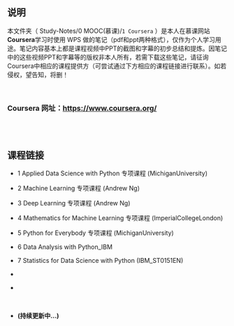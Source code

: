 ## 说明
本文件夹（ Study-Notes/0 MOOC(慕课)/`1 Coursera` ）是本人在慕课网站**Coursera**学习时使用 WPS 做的笔记（pdf和ppt两种格式），仅作为个人学习用途。笔记内容基本上都是课程视频中PPT的截图和字幕的初步总结和提炼。因笔记中的这些视频PPT和字幕等的版权非本人所有，若需下载这些笔记，请征询Coursera中相应的课程提供方（可尝试通过下方相应的课程链接进行联系）。如若侵权，望告知，将删！

<br>

### Coursera 网址：https://www.coursera.org/

<br>
<br>


## 课程链接
* 1 <a href="https://www.coursera.org/specializations/data-science-python" style="text-decoration:none">Applied Data Science with Python 专项课程</a> (MichiganUniversity)

* 2 <a href="https://www.coursera.org/specializations/machine-learning-introduction" style="text-decoration:none">Machine Learning 专项课程</a> (Andrew Ng)

* 3 <a href="https://www.coursera.org/specializations/deep-learning" style="text-decoration:none">Deep Learning 专项课程</a> (Andrew Ng)

* 4 <a href="https://www.coursera.org/specializations/mathematics-machine-learning" style="text-decoration:none">Mathematics for Machine Learning 专项课程 </a>(ImperialCollegeLondon)

* 5 <a href="https://www.coursera.org/specializations/python" style="text-decoration:none">Python for Everybody 专项课程</a> (MichiganUniversity)

* 6 <a href="https://www.coursera.org/learn/data-analysis-with-python" style="text-decoration:none">Data Analysis with Python</a>_IBM

* 7 <a href="https://www.coursera.org/learn/statistics-for-data-science-python" style="text-decoration:none">Statistics for Data Science with Python</a> (IBM_ST0151EN)

* <a href="" style="text-decoration:none"></a>

* <a href="" style="text-decoration:none"></a>

<br>

* **(持续更新中...)**
